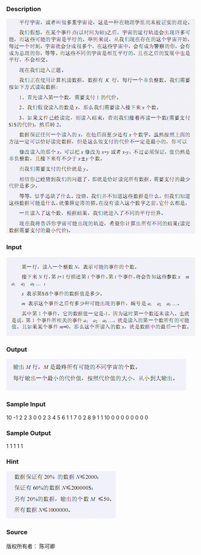 
### Description
![](/JudgeOnline/images/2035_1.jpg)
### Input
![](/JudgeOnline/images/2035_2.jpg)
### Output
![](/JudgeOnline/images/2035_3.jpg)
### Sample Input
10
-1 2 2 3
0 0
2 3 4 5 6
1 1 7
0 2 8 9
1 1 10
0 0
0 0
0 0
0 0

### Sample Output
1
1
1
1
1

### Hint
![](/JudgeOnline/images/2035_4.jpg)
### Source
版权所有者： 陈可卿